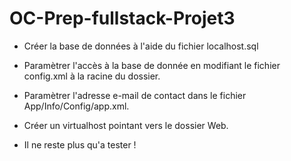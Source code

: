 # OC-Prep-fullstack-Projet3

- Créer la base de données à l'aide du fichier localhost.sql

- Paramètrer l'accès à la base de donnée en modifiant le fichier config.xml à la racine du dossier.

- Paramètrer l'adresse e-mail de contact dans le fichier App/Info/Config/app.xml.

- Créer un virtualhost pointant vers le dossier Web.

- Il ne reste plus qu'a tester !